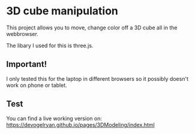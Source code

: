 # 3D cube manipulation

This project allows you to move, change color off a 3D cube all in the webbrowser.

The libary I used for this is three.js.

## Important!
I only tested this for the laptop in different browsers so it possibly doesn't work on phone or tablet.

## Test
You can find a live working version on: https://devogelryan.github.io/pages/3DModeling/index.html
